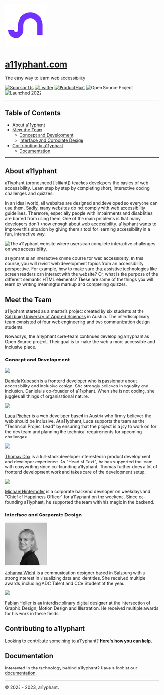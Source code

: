 <img src="services/site/public/images/logo/a11yphant_Logo_pictorial-mark.png" height="138">

# [a11yphant.com](https://a11yphant.com)

The easy way to learn web accessibility

[![Sponsor Us](https://img.shields.io/badge/-Sponsor%20Us-5719D9)](https://github.com/sponsors/a11yphant)
[![Twitter](https://img.shields.io/badge/-Twitter-7331FF)](https://twitter.com/a11yphant)
[![ProductHunt](https://img.shields.io/badge/-ProductHunt-7331FF)](https://www.producthunt.com/products/a11yphant)
![Open Source Project](https://img.shields.io/badge/-Open%20Source%20Project-121212)
![Launched 2022](https://img.shields.io/badge/-Launched%202022-121212)

<hr style="color:white; height:1.5px; width:100%;"/>

## Table of Contents

- [About a11yphant](#about-a11yphant)
- [Meet the Team](#meet-the-team)
  - [Concept and Development](#concept-and-development)
  - [Interface and Corporate Design](#interface-and-corporate-design)
- [Contributing to a11yphant](#contributing-to-a11yphant)
  - [Documentation](DOCUMENTATION.md)

<hr style="color:white; height:1.5px; width:100%;"/>

## About a11yphant

<p>
  <span aria-label="Allyphant">a11yphant</span> <span aria-hidden="true">(pronounced [ˈɛlifənt])</span> teaches developers the basics of web accessibility. Learn step by step by completing short, interactive coding challenges and quizzes.
</p>

In an ideal world, all websites are designed and developed so everyone can use them. Sadly, many websites do not comply with web accessibility guidelines. Therefore, especially people with impairments and disabilities are barred from using them. One of the main problems is that many developers don't know enough about web accessibility. a11yphant wants to improve this situation by giving them a tool for learning accessibility in a fun, interactive way.

<img
  alt="The a11yphant website where users can complete interactive challenges on web accessibility."
  src="https://a11yphant.com/images/SEO/mockups-social-media.jpg"
  quality="100"
  sizes="100vw"
  style="objectFit:cover"
/>

<p>
  <span aria-label="Allyphant">a11yphant</span> is an interactive online course for web accessibility. In this course, you will revisit web
  development topics from an accessibility perspective. For example, how to make sure that assistive technologies like screen readers can
  interact with the website? Or, what is the purpose of the different semantic HTML elements? These are some of the things you will learn by
  writing meaningful markup and completing quizzes.
</p>

## Meet the Team

<span aria-label="Allyphant">a11yphant</span> started as a master’s project created by six students at the <a href="https://www.fh-salzburg.ac.at/en/" target="_blank" rel="noopener noreferrer nofollow">
Salzburg University of Applied Sciences</a> in Austria. The interdisciplinary team consisted of four web engineering and two communication design students.

Nowadays, the a11yphant core-team continues developing a11yphant as Open Source project. Their goal is to make the web a more accessible and inclusive place.

### Concept and Development

<img src="https://unavatar.io/github/dnikub" height="138">

<a href="https://dnikub.dev"  target="_blank" rel="noopener noreferrer nofollow">Daniela Kubesch</a> is a frontend developer who is passionate about accessibility and inclusive design. She strongly believes in equality and inclusion. Daniela is co-founder of a11yphant. When she is not coding, she juggles all things of organisational nature.

<img src="https://unavatar.io/github/lucapircher" height="138">

<a href="https://lucapircher.at" target="_blank" rel="noopener noreferrer nofollow">Luca Pircher</a> is a web developer based in Austria who firmly believes the web should be inclusive. At a11yphant, Luca supports the team as the "Technical Project Lead" by ensuring that the project is a joy to work on for the dev team and planning the technical requirements for upcoming challenges.

<img src="https://unavatar.io/github/thomasdax98" height="138">

<a href="https://github.com/thomasdax98" target="_blank" rel="noopener noreferrer nofollow">Thomas Dax</a> is a full-stack developer interested in product development and developer experience. As "Head of Text", he has supported the team with copywriting since co-founding a11yphant. Thomas further does a lot of frontend development work and takes care of the development setup.

<img src="https://unavatar.io/github/hntrhfr" height="138">

<a href="https://github.com/hntrhfr" target="_blank" rel="noopener noreferrer nofollow">Michael Hinterhofer</a> is a corporate backend developer on weekdays and "Chief of Happiness Officer" for a11yphant on the weekend. Since co-founding a11yphant, he supported the team with his magic in the backend.

### Interface and Corporate Design

<img src="services/site/public/images/github-docs/johanna-wicht-2023.jpg" height="138">

<a href="https://johannawicht.com" target="_blank" rel="noopener noreferrer nofollow">Johanna Wicht</a> is a communication designer based in Salzburg with a strong interest in visualizing data and identities. She received multiple awards, including ADC Talent and CCA Student of the year.

<img src="https://unavatar.io/github/fabianheller" height="138">

<a href="https://www.fabianhellerdesign.com" target="_blank" rel="noopener noreferrer nofollow">Fabian Heller</a> is an interdisciplinary digital designer at the intersection of Graphic Design, Motion Design and Illustration. He received multiple awards for his work in these fields.

## Contributing to a11yphant

Looking to contribute something to a11yphant? [**Here's how you can help.**](CONTRIBUTING.md)

## Documentation

Interested in the technology behind a11yphant? Have a look at our [documentation](DOCUMENTATION.md).

<hr style="color:white; height:1.5px; width:100%;"/>

© 2022 - 2023, a11yphant.
